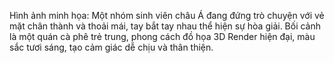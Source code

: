Hình ảnh minh họa: Một nhóm sinh viên châu Á đang đứng trò chuyện với vẻ mặt chân thành và thoải mái, tay bắt tay nhau thể hiện sự hòa giải. Bối cảnh là một quán cà phê trẻ trung, phong cách đồ họa 3D Render hiện đại, màu sắc tươi sáng, tạo cảm giác dễ chịu và thân thiện.